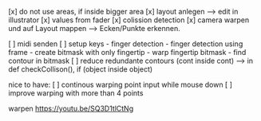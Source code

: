 [x] do not use areas, if inside bigger area
[x] layout anlegen
--> edit in illustrator
[x] values from fader
[x] colission detection
[x] camera warpen und auf Layout mappen
    --> Ecken/Punkte erkennen.

[ ] midi senden
[ ] setup keys
    - finger detection
        - finger detection using frame
        - create bitmask with only fingertip
        - warp fingertip bitmask
        - find contour in bitmask
[ ] reduce redundante contours (cont inside cont)
    --> in def checkCollison(), if (object inside object) 

nice to have:
[ ] continous warping point input while mouse down
[ ] improve warping with more than 4 points

warpen
https://youtu.be/SQ3D1tlCtNg